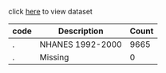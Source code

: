 click [here](https://raw.githubusercontent.com/jhustata/livre/main/transplants.txt) to view dataset



|code| Description| Count|
|--|--|--|
|.|NHANES 1992-2000| 9665|
| .| Missing|0|

